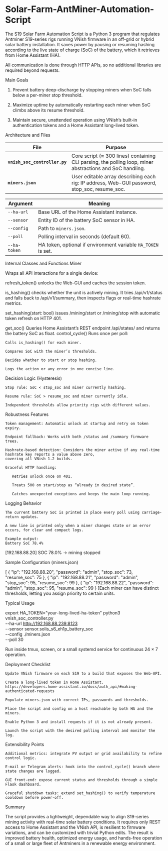 # Solar-Farm-AntMiner-Automation-Script


The S19 Solar Farm Automation Script is a Python 3 program that regulates Antminer S19-series rigs running VNish firmware in an off-grid or hybrid solar battery installation. 
It saves power by pausing or resuming hashing according to the live state of charge (SoC) of the battery, which it retrieves from Home Assistant (HA). 

All communication is done through HTTP APIs, so no additional libraries are required beyond requests.

Main Goals

1) Prevent battery deep-discharge by stopping miners when SoC falls below a per-miner stop   threshold.

    
2) Maximize uptime by automatically restarting each miner when SoC climbs above its resume threshold.

    
3) Maintain secure, unattended operation using VNish’s built-in authentication tokens and a 
Home Assistant long-lived token.

Architecture and Files

| File                          | Purpose                                                                                                  |
| ----------------------------- | -------------------------------------------------------------------------------------------------------- |
| **`vnish_soc_controller.py`** | Core script (≈ 300 lines) containing CLI parsing, the polling loop, miner abstractions and SoC handling. |
| **`miners.json`**             | User editable array describing each rig: IP address, Web-GUI password, stop\_soc, resume\_soc.           |

| Argument     | Meaning                                                       |
| ------------ | ------------------------------------------------------------- |
| `--ha-url`   | Base URL of the Home Assistant instance.                      |
| `--sensor`   | Entity ID of the battery SoC sensor in HA.                    |
| `--config`   | Path to `miners.json`.                                        |
| `--poll`     | Polling interval in seconds (default 60).                     |
| `--ha-token` | HA token, optional if environment variable `HA_TOKEN` is set. |

Internal Classes and Functions
Miner

    
Wraps all API interactions for a single device:

        
refresh_token() unlocks the Web-GUI and caches the session token.

        
is_hashing() checks whether the unit is actively mining. It tries /api/v1/status and falls back to /api/v1/summary, 
        then inspects flags or real-time hashrate metrics.

        
set_hashing(start: bool) issues /mining/start or /mining/stop with automatic token refresh on HTTP 401.

get_soc() Queries Home Assistant’s REST endpoint /api/states/<entity> and returns the battery SoC as float.
control_cycle() Runs once per poll:

    Calls is_hashing() for each miner.

    Compares SoC with the miner’s thresholds.

    Decides whether to start or stop hashing.

    Logs the action or any error in one concise line.

Decision Logic (Hysteresis)

    Stop rule: SoC < stop_soc and miner currently hashing.

    Resume rule: SoC > resume_soc and miner currently idle.

    Independent thresholds allow priority rigs with different values.

Robustness Features

    Token management: Automatic unlock at startup and retry on token expiry.

    Endpoint fallback: Works with both /status and /summary firmware trees.

    Hashrate-based detection: Considers the miner active if any real-time hashrate key reports a value above zero,  
    covering all VNish 1.2 builds.

    Graceful HTTP handling:

       Retries unlock once on 401.

       Treats 500 on start/stop as “already in desired state”.

       Catches unexpected exceptions and keeps the main loop running.

Logging Behavior

    The current battery SoC is printed in place every poll using carriage-return updates.

    A new line is printed only when a miner changes state or an error occurs, for clear and compact logs.

    Example output:
    Battery SoC 78.4%
[192.168.88.20] SOC 78.0% → mining stopped

Sample Configuration (miners.json)

[
  { "ip": "192.168.88.20", "password": "admin", "stop_soc": 73, "resume_soc": 75 },
  { "ip": "192.168.88.21", "password": "admin", "stop_soc": 95, "resume_soc": 99 },
  { "ip": "192.168.88.22", "password": "admin", "stop_soc": 95, "resume_soc": 99 }
]Each miner can have distinct thresholds, letting you assign priority to certain units.


Typical Usage

export HA_TOKEN="your-long-lived-ha-token"
python3 vnish_soc_controller.py \
    --ha-url http://192.168.88.239:8123 \
    --sensor sensor.solis_s6_eh1p_battery_soc \
    --config ./miners.json \
    --poll 30

Run inside tmux, screen, or a small systemd service for continuous 24 × 7 operation.

Deployment Checklist

    Update VNish firmware on each S19 to a build that exposes the Web-API.

    Create a long-lived token in Home Assistant. 
    https://developers.home-assistant.io/docs/auth_api/#making-authenticated-requests

    Populate miners.json with correct IPs, passwords and thresholds.

    Place the script and config on a host reachable by both HA and the miners.

    Enable Python 3 and install requests if it is not already present.

    Launch the script with the desired polling interval and monitor the log.

Extensibility Points

    Additional metrics: integrate PV output or grid availability to refine control logic.

    E-mail or Telegram alerts: hook into the control_cycle() branch where state changes are logged.

    GUI front-end: expose current status and thresholds through a simple Flask dashboard.

    Graceful shutdown tasks: extend set_hashing() to verify temperature cooldown before power-off.

Summary

The script provides a lightweight, dependable way to align S19-series mining activity with real-time solar battery conditions. 
It requires only REST access to Home Assistant and the VNish API, is resilient to firmware variations, and can be customized with trivial Python edits. 
The result is improved battery health, optimized energy usage, and hands-free operation of a small or large fleet of Antminers in a renewable energy environment.
